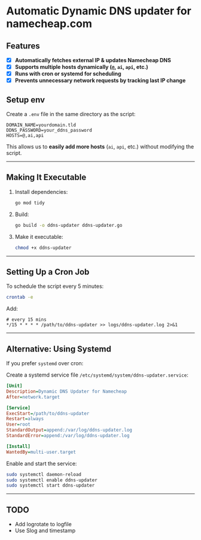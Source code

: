 # Automatic Dynamic DNS updater for namecheap.com

## **Features**

- [x] **Automatically fetches external IP & updates Namecheap DNS**
- [x] **Supports multiple hosts dynamically (`@`, `ai`, `api`, etc.)**
- [x] **Runs with cron or systemd for scheduling**
- [x] **Prevents unnecessary network requests by tracking last IP change**

## **Setup env**

Create a `.env` file in the same directory as the script:

```
DOMAIN_NAME=yourdomain.tld
DDNS_PASSWORD=your_ddns_password
HOSTS=@,ai,api
```

This allows us to **easily add more hosts** (`ai`, `api`, etc.) without modifying the script.

---

## **Making It Executable**

1. Install dependencies:
   ```sh
   go mod tidy
   ```
2. Build:

   ```sh
   go build -o ddns-updater ddns-updater.go
   ```

3. Make it executable:
   ```sh
   chmod +x ddns-updater
   ```

---

## **Setting Up a Cron Job**

To schedule the script every 5 minutes:

```sh
crontab -e
```

Add:

```
# every 15 mins
*/15 * * * * /path/to/ddns-updater >> logs/ddns-updater.log 2>&1
```

---

## **Alternative: Using Systemd**

If you prefer `systemd` over cron:

Create a systemd service file `/etc/systemd/system/ddns-updater.service`:

```ini
[Unit]
Description=Dynamic DNS Updater for Namecheap
After=network.target

[Service]
ExecStart=/path/to/ddns-updater
Restart=always
User=root
StandardOutput=append:/var/log/ddns-updater.log
StandardError=append:/var/log/ddns-updater.log

[Install]
WantedBy=multi-user.target
```

Enable and start the service:

```sh
sudo systemctl daemon-reload
sudo systemctl enable ddns-updater
sudo systemctl start ddns-updater
```

---

## TODO

- Add logrotate to logfile
- Use Slog and timestamp
